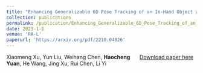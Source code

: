 ```yaml
---
title: "Enhancing Generalizable 6D Pose Tracking of an In-Hand Object with Tactile Sensing"
collection: publications
permalink: /publication/Enhancing_Generalizable_6D_Pose_Tracking_of_an_In_Hand_Object_with_Tactile_Sensing
date: 2023-1-1
venue: 'RA-L'
paperurl: 'https://arxiv.org/pdf/2210.04026'
---
```

<div class="row">   
    <!-- <div class="column" style="float:left;width:30%">    
        <img src="../images/teasers/icra_.png">  
    </div>  -->
    <div class="column" style="float:left;width:70%"> 
     	   Xiaomeng Xu, Yun Liu, Weihang Chen, <b>Haocheng Yuan</b>, He Wang, Jing Xu, Rui Chen, Li Yi<br>
    </div>

</div>

[Download paper here](http://academicpages.github.io/files/paper3.pdf)

